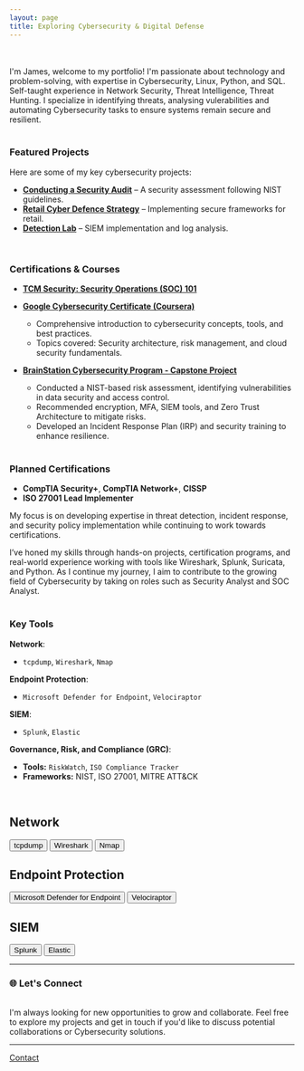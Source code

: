 ```yaml
---
layout: page
title: Exploring Cybersecurity & Digital Defense
---
```


<br><br>
I'm James, welcome to my portfolio! I'm passionate about technology and problem-solving, with expertise in Cybersecurity, Linux, Python, and SQL. Self-taught experience in Network Security, Threat Intelligence, Threat Hunting. I specialize in identifying threats, analysing vulerabilities and automating Cybersecurity tasks to ensure systems remain secure and resilient. 
<br><br>

### **Featured Projects**  
Here are some of my key cybersecurity projects:  

- **[Conducting a Security Audit](https://github.com/JKopal101/Conducting-a-Security-Audit)** – A security assessment following NIST guidelines.  
- **[Retail Cyber Defence Strategy](https://github.com/JKopal101/Retail-Cyber-Defence-Strategy)** – Implementing secure frameworks for retail.  
- **[Detection Lab](https://github.com/JKopal101/Detection-Lab)** – SIEM implementation and log analysis.  
<br>

### **Certifications & Courses** 

- **[TCM Security: Security Operations (SOC) 101](https://tcm-sec.com/)**  
  
- **[Google Cybersecurity Certificate (Coursera)](https://www.coursera.org/)**  
  - Comprehensive introduction to cybersecurity concepts, tools, and best practices.  
  - Topics covered: Security architecture, risk management, and cloud security fundamentals.  

- **[BrainStation Cybersecurity Program - Capstone Project](https://brainstation.io/)**  
  - Conducted a NIST-based risk assessment, identifying vulnerabilities in data security and access control.
  - Recommended encryption, MFA, SIEM tools, and Zero Trust Architecture to mitigate risks.
  - Developed an Incident Response Plan (IRP) and security training to enhance resilience.

  <br>

### **Planned Certifications** 

- **CompTIA Security+**, **CompTIA Network+**, **CISSP**  
- **ISO 27001 Lead Implementer**  

My focus is on developing expertise in threat detection, incident response, and security policy implementation while continuing to work towards certifications.

I’ve honed my skills through hands-on projects, certification programs, and real-world experience working with tools like Wireshark, Splunk, Suricata, and Python. As I continue my journey, I aim to contribute to the growing field of Cybersecurity by taking on roles such as Security Analyst and SOC Analyst.
<br><br>

### **Key Tools**

**Network**:
- `tcpdump`, `Wireshark`, `Nmap`

**Endpoint Protection**:
- `Microsoft Defender for Endpoint`, `Velociraptor`

**SIEM**:
- `Splunk`, `Elastic`

**Governance, Risk, and Compliance (GRC)**:
- **Tools:** `RiskWatch`, `ISO Compliance Tracker`  
- **Frameworks:** NIST, ISO 27001, MITRE ATT&CK  
<br>

<div class="p-4 space-y-6">

  <!-- Network Tools -->
  <div>
    <h2 class="text-lg font-semibold mb-2">Network</h2>
    <div class="flex flex-wrap gap-3">
      <button class="px-4 py-2 bg-gray-800 text-white rounded-md shadow hover:bg-gray-700">tcpdump</button>
      <button class="px-4 py-2 bg-gray-800 text-white rounded-md shadow hover:bg-gray-700">Wireshark</button>
      <button class="px-4 py-2 bg-gray-800 text-white rounded-md shadow hover:bg-gray-700">Nmap</button>
    </div>
  </div>

  <!-- Endpoint Protection -->
  <div>
    <h2 class="text-lg font-semibold mb-2">Endpoint Protection</h2>
    <div class="flex flex-wrap gap-3">
      <button class="px-4 py-2 bg-blue-800 text-white rounded-md shadow hover:bg-blue-700">Microsoft Defender for Endpoint</button>
      <button class="px-4 py-2 bg-blue-800 text-white rounded-md shadow hover:bg-blue-700">Velociraptor</button>
    </div>
  </div>

  <!-- SIEM -->
  <div>
    <h2 class="text-lg font-semibold mb-2">SIEM</h2>
    <div class="flex flex-wrap gap-3">
      <button class="px-4 py-2 bg-green-800 text-white rounded-md shadow hover:bg-green-700">Splunk</button>
      <button class="px-4 py-2 bg-green-800 text-white rounded-md shadow hover:bg-green-700">Elastic</button>
    </div>
  </div>

</div>


---

### 🌐 **Let's Connect**
<br>
I'm always looking for new opportunities to grow and collaborate. Feel free to explore my projects and get in touch if you'd like to discuss potential collaborations or Cybersecurity solutions.

---
[Contact](contact.md)  

              
